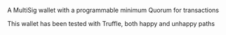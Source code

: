 A MultiSig wallet with a programmable minimum Quorum for transactions

This wallet has been tested with Truffle, both happy and unhappy paths